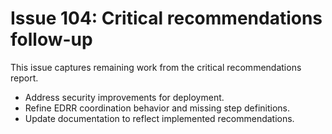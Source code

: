 # Issue 104: Critical recommendations follow-up

This issue captures remaining work from the critical recommendations report.

- Address security improvements for deployment.
- Refine EDRR coordination behavior and missing step definitions.
- Update documentation to reflect implemented recommendations.

